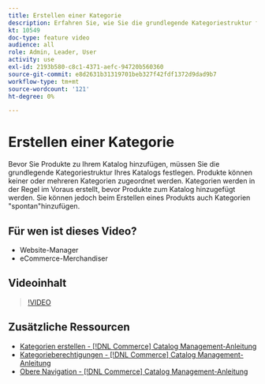 ```yaml
---
title: Erstellen einer Kategorie
description: Erfahren Sie, wie Sie die grundlegende Kategoriestruktur für Ihren Produktkatalog definieren.
kt: 10549
doc-type: feature video
audience: all
role: Admin, Leader, User
activity: use
exl-id: 2193b580-c8c1-4371-aefc-94720b560360
source-git-commit: e8d2631b31319701beb327f42fdf1372d9dad9b7
workflow-type: tm+mt
source-wordcount: '121'
ht-degree: 0%

---
```


# Erstellen einer Kategorie

Bevor Sie Produkte zu Ihrem Katalog hinzufügen, müssen Sie die grundlegende Kategoriestruktur Ihres Katalogs festlegen. Produkte können keiner oder mehreren Kategorien zugeordnet werden. Kategorien werden in der Regel im Voraus erstellt, bevor Produkte zum Katalog hinzugefügt werden. Sie können jedoch beim Erstellen eines Produkts auch Kategorien &quot;spontan&quot;hinzufügen.

## Für wen ist dieses Video?

- Website-Manager
- eCommerce-Merchandiser

## Videoinhalt

>[!VIDEO](https://video.tv.adobe.com/v/343746?quality=12&learn=on)

## Zusätzliche Ressourcen

- [Kategorien erstellen - [!DNL Commerce] Catalog Management-Anleitung](https://experienceleague.adobe.com/docs/commerce-admin/catalog/categories/create/category-create.html)
- [Kategorieberechtigungen - [!DNL Commerce] Catalog Management-Anleitung](https://experienceleague.adobe.com/docs/commerce-admin/catalog/categories/category-permissions.html)
- [Obere Navigation - [!DNL Commerce] Catalog Management-Anleitung](https://experienceleague.adobe.com/docs/commerce-admin/catalog/catalog/navigation/navigation-top.html)
